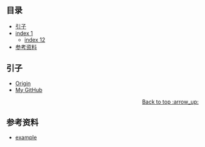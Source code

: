 ## <a name="index"></a> 目录
- [引子](#start)
- [index 1](#index1)
  - [index 12](#index12)
- [参考资料](#reference)


## <a name="start"></a> 引子

- [Origin][url-origin]
- [My GitHub][url-my-github]

<div align="right"><a href="#index">Back to top :arrow_up:</a></div>


## <a name="reference"></a> 参考资料
- [example][url-base]


[url-base]:https://xxholic.github.io/segment
[url-origin]:https://github.com/XXHolic/segment/issues/61
[url-my-github]:https://github.com/XXHolic

[url-my-segment]:https://segmentfault.com/u/thyholic
[url-my-juejin]:https://juejin.im/user/5dedaf556fb9a0162a0b6a80